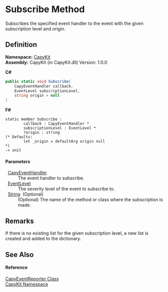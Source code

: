 # Subscribe Method


Subscribes the specified event handler to the event with the given subscription level and origin.



## Definition
**Namespace:** <a href="N_CapyKit.md">CapyKit</a>  
**Assembly:** CapyKit (in CapyKit.dll) Version: 1.0.0

**C#**
``` C#
public static void Subscribe(
	CapyEventHandler callback,
	EventLevel subscriptionLevel,
	string origin = null
)
```
**F#**
``` F#
static member Subscribe : 
        callback : CapyEventHandler * 
        subscriptionLevel : EventLevel * 
        ?origin : string 
(* Defaults:
        let _origin = defaultArg origin null
*)
-> unit 
```



#### Parameters
<dl><dt>  <a href="T_CapyKit_CapyEventHandler.md">CapyEventHandler</a></dt><dd>The event handler to subscribe.</dd><dt>  <a href="T_CapyKit_EventLevel.md">EventLevel</a></dt><dd>The severity level of the event to subscribe to.</dd><dt>  <a href="https://learn.microsoft.com/dotnet/api/system.string" target="_blank" rel="noopener noreferrer">String</a>  (Optional)</dt><dd>(Optional) The name of the method or class where the subscription is made.</dd></dl>

## Remarks
If there is no existing list for the given subscription level, a new list is created and added to the dictionary.

## See Also


#### Reference
<a href="T_CapyKit_CapyEventReporter.md">CapyEventReporter Class</a>  
<a href="N_CapyKit.md">CapyKit Namespace</a>  
